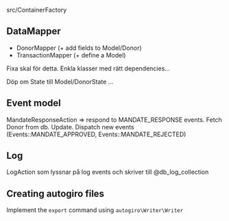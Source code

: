 src/ContainerFactory

DataMapper
----------
* DonorMapper (+ add fields to Model/Donor)
* TransactionMapper (+ define a Model)

Fixa skal för detta. Enkla klasser med rätt dependencies...

Döp om State till Model/DonorState ...

Event model
-----------
MandateResponseAction => respond to MANDATE_RESPONSE events. Fetch Donor from db.
Update. Dispatch new events (Events::MANDATE_APPROVED, Events::MANDATE_REJECTED)

Log
---
LogAction som lyssnar på log events och skriver till @db_log_collection

Creating autogiro files
-----------------------
Implement the `export` command using `autogiro\Writer\Writer`
